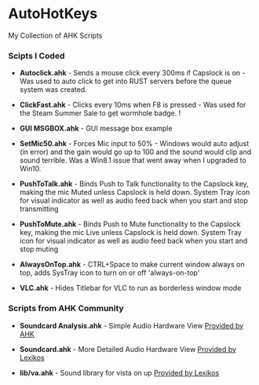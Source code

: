 # AutoHotKeys
My Collection of AHK Scripts

### Scipts I Coded ###

* **Autoclick.ahk** - Sends a mouse click every 300ms if Capslock is on - Was used to auto click to get into RUST servers before the queue system was created.
	
* **ClickFast.ahk** - Clicks every 10ms when F8 is pressed - Was used for the Steam Summer Sale to get wormhole badge.
!

* **GUI MSGBOX.ahk** - GUI message box example

* **SetMic50.ahk** - Forces Mic input to 50% - Windows would auto adjust (in error) and the gain would go up to 100 and the sound would clip and sound terrible.  Was a Win8.1 issue that went away when I upgraded to Win10.

* **PushToTalk.ahk** - Binds Push to Talk functionality to the Capslock key, making the mic Muted unless Capslock is held down.  System Tray icon for visual indicator as well as audio feed back when you start and stop transmitting	

* **PushToMute.ahk** - Binds Push to Mute functionality to the Capslock key, making the mic Live unless Capslock is held down.  System Tray icon for visual indicator as well as audio feed back when you start and stop muting	


* **AlwaysOnTop.ahk** - CTRL+Space to make current window always on top, adds SysTray icon to turn on or off 'always-on-top'	

* **VLC.ahk** - Hides Titlebar for VLC to run as borderless window mode

### Scripts from AHK Community ###

* **Soundcard Analysis.ahk** - Simple Audio Hardware View [Provided by AHK](https://autohotkey.com/docs/commands/SoundSet.htm)

* **Soundcard.ahk** - More Detailed Audio Hardware View [Provided by Lexikos]( https://autohotkey.com/board/topic/21984-/)

* **lib/va.ahk** 	- Sound library for vista on up [Provided by Lexikos]( https://autohotkey.com/board/topic/21984-/)
